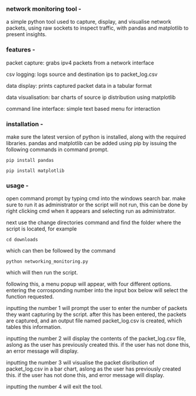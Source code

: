 ### **network monitoring tool -**

a simple python tool used to capture, display, and visualise network packets, using raw sockets to inspect traffic, with pandas and matplotlib to present insights.


### **features -**

packet capture: grabs ipv4 packets from a network interface

csv logging: logs source and destination ips to packet_log.csv

data display: prints captured packet data in a tabular format

data visualisation: bar charts of source ip distribution using matplotlib

command line interface: simple text based menu for interaction


### **installation -**

make sure the latest version of python is installed, along with the required libraries. pandas and matplotlib can be added using pip by issuing the following commands in command prompt.
```
pip install pandas 
```
```
pip install matplotlib
```
### **usage -**

open command prompt by typing cmd into the windows search bar. make sure to run it as administrator or the script will not run, this can be done by right clicking cmd when it appears and selecting run as administrator.

next use the change directories command and find the folder where the script is located, for example 
```
cd downloads
```
which can then be followed by the command
```
python networking_monitoring.py
```
which will then run the script.

following this, a menu popup will appear, with four different options. entering the corrosponding number into the input box below will select the function requested. 

inputting the number 1 will prompt the user to enter the number of packets they want capturing by the script. after this has been entered, the packets are captured, and an output file named packet_log.csv is created, which tables this information.

inputting the number 2 will display the contents of the packet_log.csv file, aslong as the user has previously created this. if the user has not done this, an error message will display.

inputting the number 3 will visualise the packet disribution of packet_log.csv in a bar chart, aslong as the user has previously created this. if the user has not done this, and error message will display.

inputting the number 4 will exit the tool.



